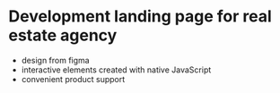 # Development landing page for real estate agency

- design from figma 
- interactive elements created with native JavaScript
- convenient product support
